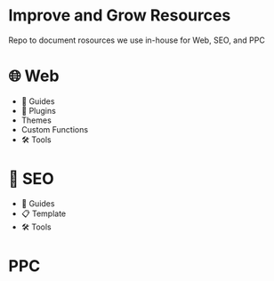 Improve and Grow Resources
=================================
Repo to document rosources we use in-house for Web, SEO, and PPC


:globe_with_meridians: Web
=========
+ :open_book: Guides
+ :electric_plug: Plugins
+ Themes
+ Custom Functions
+ :hammer_and_wrench: Tools

:mag_right: SEO
====
+ :open_book: Guides
+ :clipboard:	Template
+ :hammer_and_wrench: Tools


PPC
==========
